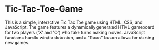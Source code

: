 # Tic-Tac-Toe-Game
This is a simple, interactive Tic Tac Toe game using HTML, CSS, and JavaScript. The game features a dynamically generated HTML gameboard for two players ('X' and 'O') who take turns making moves. JavaScript functions handle win/tie detection, and a "Reset" button allows for starting new games.
